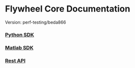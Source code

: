# Flywheel Core Documentation
Version: perf-testing/beda866

### [Python SDK](python/)

### [Matlab SDK](matlab/)

### [Rest API](swagger/index.html)


